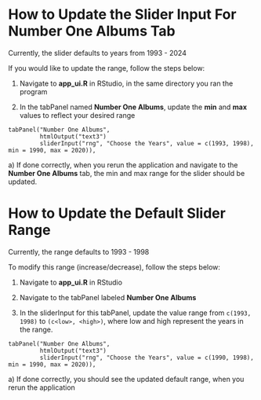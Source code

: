 <!-- _sidebar.md -->

# How to Update the Slider Input For Number One Albums Tab

Currently, the slider defaults to years from 1993 - 2024

If you would like to update the range, follow the steps below:

1) Navigate to **app_ui.R** in RStudio, in the same directory you ran the program

2) In the tabPanel named **Number One Albums**, update the **min** and **max** values to reflect your desired range

<!-- Add code snippets below -->
```
tabPanel("Number One Albums", 
         htmlOutput("text3")
         sliderInput("rng", "Choose the Years", value = c(1993, 1998), min = 1990, max = 2020)),
```
a) If done correctly, when you rerun the application and navigate to the **Number One Albums** tab, the min and max range for the slider should be updated.


# How to Update the Default Slider Range
Currently, the range defaults to 1993 - 1998

To modify this range (increase/decrease), follow the steps below:

1) Navigate to **app_ui.R** in RStudio

2) Navigate to the tabPanel labeled **Number One Albums**

3) In the sliderInput for this tabPanel, update the value range from `c(1993, 1998)` to `(c<low>, <high>)`, where low and high represent the years in the range.

```
tabPanel("Number One Albums", 
         htmlOutput("text3")
         sliderInput("rng", "Choose the Years", value = c(1990, 1998), min = 1990, max = 2020)),
```
a) If done correctly, you should see the updated default range, when you rerun the application